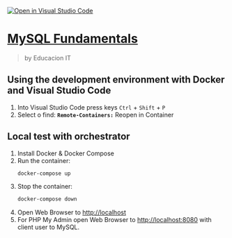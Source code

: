[![Open in Visual Studio Code](https://open.vscode.dev/badges/open-in-vscode.svg)](https://open.vscode.dev/ChristianGrimberg/mysql-php-fundamentals)
# [MySQL Fundamentals](https://www.educacionit.com/curso-de-introduccion-sql)
> by Educacion IT
## Using the development environment with Docker and Visual Studio Code
1. Into Visual Studio Code press keys `Ctrl` + `Shift` + `P`
1. Select o find: __`Remote-Containers:`__ Reopen in Container
## Local test with orchestrator
1. Install Docker & Docker Compose
1. Run the container:
    ```bash
    docker-compose up
    ```
1. Stop the container:
    ```bash
    docker-compose down
    ```
1. Open Web Browser to [http://localhost](http://127.0.0.1)
1. For PHP My Admin open Web Browser to [http://localhost:8080](http://localhost:8080) with client user to MySQL.

